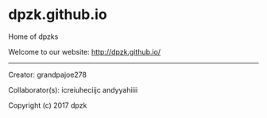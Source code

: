 # dpzk.github.io
Home of dpzks

Welcome to our website: http://dpzk.github.io/

---------------------------------------------
Creator: grandpajoe278

Collaborator(s): icreiuheciijc andyyahiiii  



Copyright (c) 2017 dpzk
